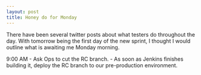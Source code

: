 ```yaml
---
layout: post
title: Honey do for Monday
---
```


There have been several twitter posts about what testers do throughout the day. With tomorrow being the first day of the new sprint, I thought I would outline what is awaiting me Monday morning.

 9:00 AM - Ask Ops to cut the RC branch.
         - As soon as Jenkins finishes building it, deploy the RC branch to our pre-production environment.
